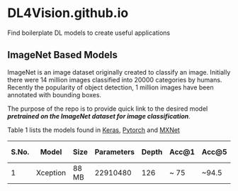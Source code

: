# DL4Vision.github.io
Find boilerplate DL models to create useful applications
## ImageNet Based Models

ImageNet is an image dataset originally created to classify an image. Initially there were 14 million images classified into 20000 categories by humans. Recently the popularity of object detection, 1 million images have been annotated with bounding boxes. 

The purpose of the repo is to provide quick link to the desired model ***pretrained on the ImageNet dataset for image classification***.

Table 1 lists the models found in [Keras](https://keras.io/api/applications/), [Pytorch](https://pytorch.org/vision/stable/models.html) and [MXNet](https://mxnet.apache.org/versions/1.5.0/tutorials/gluon/pretrained_models.html)

S.No. | Model | Size | Parameters | Depth | Acc@1 | Acc@5 | Input Size | Year
------|-------|------|------------|-------|----------------|---------------|---|---
1 | Xception | 88 MB | 22910480 | 126| ~ 75|~94.5 | 299 | 2017
